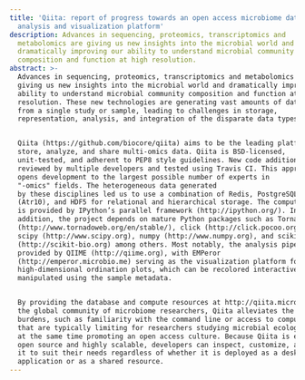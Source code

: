 ```yaml
---
title: 'Qiita: report of progress towards an open access microbiome data
  analysis and visualization platform'
description: Advances in sequencing, proteomics, transcriptomics and
  metabolomics are giving us new insights into the microbial world and
  dramatically improving our ability to understand microbial community
  composition and function at high resolution.
abstract: >-
  Advances in sequencing, proteomics, transcriptomics and metabolomics are
  giving us new insights into the microbial world and dramatically improving our
  ability to understand microbial community composition and function at high
  resolution. These new technologies are generating vast amounts of data, even
  from a single study or sample, leading to challenges in storage,
  representation, analysis, and integration of the disparate data types.


  Qiita (https://github.com/biocore/qiita) aims to be the leading platform to
  store, analyze, and share multi-omics data. Qiita is BSD-licensed,
  unit-tested, and adherent to PEP8 style guidelines. New code additions are
  reviewed by multiple developers and tested using Travis CI. This approach
  opens development to the largest possible number of experts in
  "-omics" fields. The heterogeneous data generated
  by these disciplines led us to use a combination of Redis, PostgreSQL, BIOM
  (Atr10), and HDF5 for relational and hierarchical storage. The compute backend
  is provided by IPython’s parallel framework (http://ipython.org/). In
  addition, the project depends on mature Python packages such as Tornado
  (http://www.tornadoweb.org/en/stable/), click (http://click.pocoo.org/4/),
  scipy (http://www.scipy.org), numpy (http://www.numpy.org), and scikit-bio
  (http://scikit-bio.org) among others. Most notably, the analysis pipeline is
  provided by QIIME (http://qiime.org), with EMPeror
  (http://emperor.microbio.me) serving as the visualization platform for
  high-dimensional ordination plots, which can be recolored interactively and
  manipulated using the sample metadata.


  By providing the database and compute resources at http://qiita.microbio.me to
  the global community of microbiome researchers, Qiita alleviates the technical
  burdens, such as familiarity with the command line or access to compute power,
  that are typically limiting for researchers studying microbial ecology, while
  at the same time promoting an open access culture. Because Qiita is entirely
  open source and highly scalable, developers can inspect, customize, and extend
  it to suit their needs regardless of whether it is deployed as a desktop
  application or as a shared resource.
---
```

